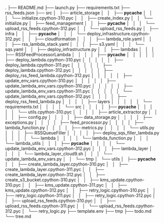 .
├── README.md
├── launch.py
├── requirements.txt
├── rss_feeds.json
├── src
│   ├── article_storage
│   │   ├── __pycache__
│   │   │   └── initialize.cpython-310.pyc
│   │   ├── create_index.py
│   │   └── initialize.py
│   ├── feed_management
│   │   ├── __pycache__
│   │   │   └── upload_rss_feeds.cpython-312.pyc
│   │   └── upload_rss_feeds.py
│   ├── infra
│   │   ├── __pycache__
│   │   │   └── deploy_infrastructure.cpython-312.pyc
│   │   ├── cloudformation
│   │   │   ├── lambda_role.yaml
│   │   │   ├── rss_lambda_stack.yaml
│   │   │   ├── s3.yaml
│   │   │   └── sqs.yaml
│   │   ├── deploy_infrastructure.py
│   │   ├── lambdas
│   │   │   ├── RSSFeedProcessorLambda
│   │   │   │   ├── __pycache__
│   │   │   │   │   ├── deploy_lambda.cpython-310.pyc
│   │   │   │   │   ├── deploy_lambda.cpython-311.pyc
│   │   │   │   │   ├── deploy_lambda.cpython-312.pyc
│   │   │   │   │   ├── deploy_rss_feed_lambda.cpython-312.pyc
│   │   │   │   │   ├── update_env_vars.cpython-310.pyc
│   │   │   │   │   ├── update_lambda_env_vars.cpython-310.pyc
│   │   │   │   │   ├── update_lambda_env_vars.cpython-311.pyc
│   │   │   │   │   └── update_lambda_env_vars.cpython-312.pyc
│   │   │   │   ├── deploy_rss_feed_lambda.py
│   │   │   │   ├── layers
│   │   │   │   │   └── requirements.txt
│   │   │   │   └── src
│   │   │   │       ├── __pycache__
│   │   │   │       │   └── utils.cpython-310.pyc
│   │   │   │       ├── article_extractor.py
│   │   │   │       ├── config.py
│   │   │   │       ├── data_storage.py
│   │   │   │       ├── exceptions.py
│   │   │   │       ├── feed_processor.py
│   │   │   │       ├── lambda_function.py
│   │   │   │       ├── metrics.py
│   │   │   │       └── utils.py
│   │   │   ├── RSSQueueFiller
│   │   │   │   ├── deploy_sqs_filler_lambda.py
│   │   │   │   └── lambda
│   │   │   │       └── lambda_function.py
│   │   │   └── lambda_utils
│   │   │       ├── __pycache__
│   │   │       │   └── update_lambda_env_vars.cpython-312.pyc
│   │   │       ├── lambda_layer
│   │   │       │   └── lambda_layer_cloud9.sh
│   │   │       └── update_lambda_env_vars.py
│   │   └── tmp
│   └── utils
│       ├── __pycache__
│       │   ├── create_lambda_layer.cpython-310.pyc
│       │   ├── create_lambda_layer.cpython-311.pyc
│       │   ├── create_lambda_layer.cpython-312.pyc
│       │   ├── create_s3_bucket.cpython-310.pyc
│       │   ├── kms_update.cpython-310.pyc
│       │   ├── kms_update.cpython-311.pyc
│       │   ├── kms_update.cpython-312.pyc
│       │   ├── retry_logic.cpython-310.pyc
│       │   ├── retry_logic.cpython-311.pyc
│       │   ├── retry_logic.cpython-312.pyc
│       │   ├── upload_rss_feeds.cpython-310.pyc
│       │   ├── upload_rss_feeds.cpython-311.pyc
│       │   └── upload_rss_feeds.cpython-312.pyc
│       └── retry_logic.py
├── template.env
├── tmp
├── todo.md
└── tree.md
